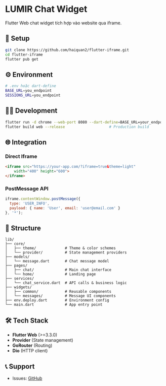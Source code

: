 # LUMIR Chat Widget

Flutter Web chat widget tích hợp vào website qua iframe.

## 🚀 Setup

```bash
git clone https://github.com/haiquan2/flutter-iframe.git
cd flutter-iframe
flutter pub get
```

## ⚙️ Environment

```bash
# .env hoặc dart-define
BASE_URL=you_endpoint
SESSIONS_URL=you_endpoint
```

## 🏃‍♂️ Development

```bash
flutter run -d chrome --web-port 8080 --dart-define=BASE_URL=your_endpoint --dart-define=SESSIONS_URL=your_end_point
flutter build web --release                    # Production build
```

## 🌐 Integration


### Direct Iframe
```html
<iframe src="https://your-app.com/?iframe=true&theme=light" 
    width="400" height="600">
</iframe>
```

### PostMessage API
```javascript
iframe.contentWindow.postMessage({
  type: 'USER_INFO',
  payload: { name: 'User', email: 'user@email.com' }
}, '*');
```

## 📁 Structure

```
lib/
├── core/
│   ├── theme/             # Theme & color schemes
│   └── provider/          # State management providers
├── models/
│   └── message.dart       # Chat message model
├── pages/
│   ├── chat/              # Main chat interface
│   └── home/              # Landing page
├── services/
│   └── chat_service.dart  # API calls & business logic
├── widgets/
│   ├── common/            # Reusable components
│   └── messages/          # Message UI components
├── env.deploy.dart        # Environment config
└── main.dart              # App entry point
```

## 🛠 Tech Stack

- **Flutter Web** (>=3.3.0)
- **Provider** (State management)
- **GoRouter** (Routing)
- **Dio** (HTTP client)

## 📞 Support

- Issues: [GitHub](https://github.com/haiquan2/flutter-iframe/issues)